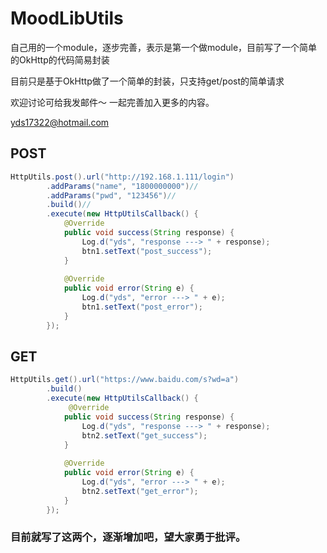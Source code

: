 # MoodLibUtils
自己用的一个module，逐步完善，表示是第一个做module，目前写了一个简单的OkHttp的代码简易封装

目前只是基于OkHttp做了一个简单的封装，只支持get/post的简单请求



欢迎讨论可给我发邮件～ 一起完善加入更多的内容。

yds17322@hotmail.com

## POST
```java
HttpUtils.post().url("http://192.168.1.111/login")
        .addParams("name", "1800000000")//
        .addParams("pwd", "123456")//
        .build()//
        .execute(new HttpUtilsCallback() {
            @Override
            public void success(String response) {
                Log.d("yds", "response ---> " + response);
                btn1.setText("post_success");
            }
            
            @Override
            public void error(String e) {
                Log.d("yds", "error ---> " + e);
                btn1.setText("post_error");
            }
        });
  ```
## GET
```java
HttpUtils.get().url("https://www.baidu.com/s?wd=a")
        .build()
        .execute(new HttpUtilsCallback() {
             @Override
            public void success(String response) {
                Log.d("yds", "response ---> " + response);
                btn2.setText("get_success");
            }
            
            @Override
            public void error(String e) {
                Log.d("yds", "error ---> " + e);
                btn2.setText("get_error");
            }
        });
```

### 目前就写了这两个，逐渐增加吧，望大家勇于批评。
 
  
